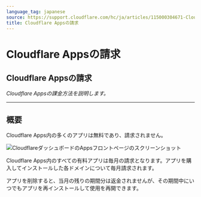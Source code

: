 ```yaml
---
language_tag: japanese
source: https://support.cloudflare.com/hc/ja/articles/115000304671-Cloudflare-Apps%E3%81%AE%E8%AB%8B%E6%B1%82
title: Cloudflare Appsの請求
---
```


# Cloudflare Appsの請求

## Cloudflare Appsの請求

_Cloudflare Appsの課金方法を説明します。_

___

## 概要

Cloudflare Apps内の多くのアプリは無料であり、請求されません。

![CloudflareダッシュボードのAppsフロントページのスクリーンショット](/support/static/hc-dash-apps_main_page.png)

Cloudflare Apps内のすべての有料アプリは毎月の請求となります。アプリを購入してインストールした各ドメインについて毎月請求されます。

アプリを削除すると、当月の残りの期間分は返金されませんが、その期間中にいつでもアプリを再インストールして使用を再開できます。
